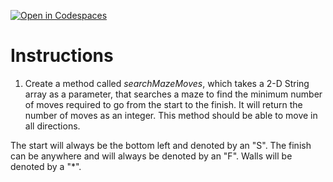 [![Open in Codespaces](https://classroom.github.com/assets/launch-codespace-2972f46106e565e64193e422d61a12cf1da4916b45550586e14ef0a7c637dd04.svg)](https://classroom.github.com/open-in-codespaces?assignment_repo_id=19671282)
# Instructions  

1. Create a method called _searchMazeMoves_, which takes a 2-D String array as a parameter, that searches a maze to find the minimum number of moves required to go from the start to the finish.  It will return the number of moves as an integer.  This method should be able to move in all directions.

The start will always be the bottom left and denoted by an "S".  The finish can be anywhere and will always be denoted by an "F". Walls will be denoted by a "*".  


